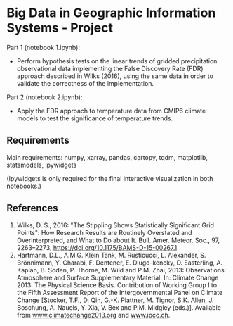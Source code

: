 # Big Data in Geographic Information Systems - Project

Part 1 (notebook 1.ipynb):

- Perform hypothesis tests on the linear trends of gridded precipitation
  observational data implementing the False Discovery Rate (FDR) approach
  described in Wilks (2016), using the same data in order to validate the
  correctness of the implementation.

Part 2 (notebook 2.ipynb):

- Apply the FDR approach to temperature data from CMIP6 climate models to test
  the significance of temperature trends.


## Requirements

Main requirements: numpy, xarray, pandas, cartopy, tqdm, matplotlib,
statsmodels, ipywidgets

(Ipywidgets is only required for the final interactive visualization in both
notebooks.)

## References

1. Wilks, D. S., 2016: "The Stippling Shows Statistically Significant Grid
   Points": How Research Results are Routinely Overstated and Overinterpreted,
   and What to Do about It. Bull. Amer. Meteor. Soc., 97, 2263–2273,
   https://doi.org/10.1175/BAMS-D-15-00267.1.
2. Hartmann, D.L., A.M.G. Klein Tank, M. Rusticucci, L. Alexander, S.
  Brönnimann, Y. Charabi, F. Dentener, E. Dlugo-kencky, D. Easterling, A.
  Kaplan, B. Soden, P. Thorne, M. Wild and P.M. Zhai, 2013: Observations:
  Atmosphere and Surface Supplementary Material. In: Climate Change 2013:
  The Physical Science Basis. Contribution of Working Group I to the Fifth
  Assessment Report of the Intergovernmental Panel on Climate Change
  [Stocker, T.F., D. Qin, G.-K. Plattner, M. Tignor, S.K. Allen, J.
  Boschung, A. Nauels, Y. Xia, V. Bex and P.M. Midgley (eds.)]. Available
  from www.climatechange2013.org and www.ipcc.ch.


